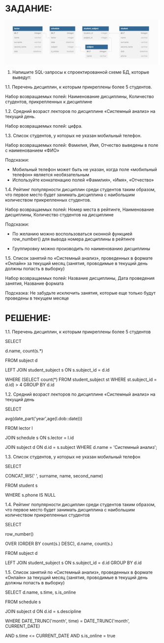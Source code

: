 
# ЗАДАНИЕ:

![Изображение 4](./Изображения3/Изображение4.png)


1. Напишите SQL-запросы к спроектированной схеме БД, которые выведут:

1.1. Перечень дисциплин, к которым прикреплены более 5 студентов.

Набор возвращаемых полей: Наименование дисциплины, Количество студентов, прикрепленных к
дисциплине


1.2. Средний возраст лекторов по дисциплине «Системный анализ» на текущий день.

Набор возвращаемых полей: цифра.


1.3. Список студентов, у которых не указан мобильный телефон.

Набор возвращаемых полей: Фамилия, Имя, Отчество выведены в поле с наименованием «ФИО»

Подсказки:

- Мобильный телефон может быть не указан, когда поле «мобильный телефон» является
необязательным
- Используйте конкатенацию полей «Фамилия», «Имя», «Отчество»

1.4. Рейтинг популярности дисциплин среди студентов таким образом, что первое место будет занимать
дисциплина с наибольшим количеством прикрепленных студентов.

Набор возвращаемых полей: Номер места в рейтинге, Наименование дисциплины, Количество
студентов на дисциплине

Подсказки:

- По желанию можно воспользоваться оконной функцией row_number() для вывода номера
дисциплины в рейтинге

- Группировку можно производить по наименованию дисциплины


1.5. Список занятий по «Системный анализ», проведенных в формате «Онлайн» за текущий месяц
(занятия, проводимые в текущий день должны попасть в выборку)

Набор возвращаемых полей: Название дисциплины, Дата проведения занятия, Название формата

Подсказка: Не забудьте исключить занятия, которые еще только будут проведены в текущем месяце



# РЕШЕНИЕ:


1.1.  Перечень дисциплин, к которым прикреплены более 5 студентов
   
SELECT

d.name, count(s.*)

FROM subject d

LEFT JOIN student_subject s ON s.subject_id = d.id

WHERE (SELECT count(*) FROM student_subject st WHERE st.subject_id = d.id) > 4 GROUP BY d.id


1.2.  Средний возраст лекторов по дисциплине «Системный анализ» на текущий день

SELECT

avg(date_part('year',age(l.dob::date)))

FROM lector l

JOIN schedule s ON s.lector = l.id

JOIN subject d ON d.id = s.subject  WHERE d.name = 'Системный анализ';


1.3. Список студентов, у которых не указан мобильный телефон

SELECT

CONCAT_WS(' ', surname, name, second_name) 

FROM student s

WHERE s.phone IS NULL



1.4. Рейтинг популярности дисциплин среди студентов таким образом, что первое место будет занимать дисциплина с наибольшим количеством прикрепленных студентов

SELECT 

row_number()

OVER (ORDER BY count(s.) DESC), d.name, count(s.) 

FROM subject d

LEFT JOIN student_subject s ON s.subject_id = d.id GROUP BY d.id



1.5. Список занятий по «Системный анализ», проведенных в формате «Онлайн» за текущий месяц
(занятия, проводимые в текущий день должны попасть в выборку)

SELECT d.name, s.time, s.is_online

FROM schedule s

JOIN subject d ON d.id = s.descipline

WHERE DATE_TRUNC('month', time) = DATE_TRUNC('month', CURRENT_DATE)

AND s.time <= CURRENT_DATE AND s.is_online = true


